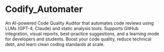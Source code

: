 # Codify_Automater
 An AI-powered Code Quality Auditor that automates code reviews using LLMs (GPT-4, Claude) and static analysis tools. Supports GitHub integration, visual reports, best-practice suggestions, and a learning mode for developers and students. Boost your code quality, reduce technical debt, and learn clean coding standards at scale.

